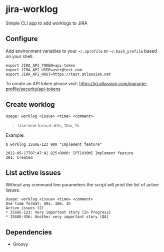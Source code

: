 # jira-worklog

Simple CLI app to add worklogs to JIRA

## Configure

Add environment variables to your `~/.zprofile` or `~/.bash_profile` based on your shell:

```
export JIRA_API_TOKEN=api-token
export JIRA_API_USER=user@test.com
export JIRA_API_HOST=https://test.atlassian.net
```

To create an API token please visit: https://id.atlassian.com/manage-profile/security/api-tokens

## Create worklog

```
Usage: worklog <issue> <time> <comment>
```

> Use time format: 60s, 10m, 1h

Example:

```
$ worklog ISSUE-123 90m "Implement feature"

2022-05-17T07:47:41.825+0000: [PT1H30M] Implement feature
201: Created
```

## List active issues

Without any command line parameters the script will print the list of active issues.

```
Usage: worklog <issue> <time> <comment>
Use time format: 60s, 10m, 1h
Active issues (2)
* ISSUE-123: Very important story [In Progress]
* ISSUE-456: Another very important story [QA]
```

## Dependencies

* Groovy
